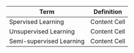 
|Term                               |Definition                                                                 |
| --------------------------------- | ------------------------------------------------------------------------- |
| Spervised Learning                | Content Cell                                                              |
| Unsupervised Learning             | Content Cell                                                              |
| Semi-supervised Learning          | Content Cell                                                              |
